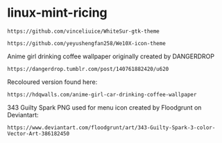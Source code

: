 # linux-mint-ricing

```
https://github.com/vinceliuice/WhiteSur-gtk-theme
```


```
https://github.com/yeyushengfan258/We10X-icon-theme
```


Anime girl drinking coffee wallpaper originally created by DANGERDROP
```
https://dangerdrop.tumblr.com/post/140761882420/u620
```

Recoloured version found here:
```
https://hdqwalls.com/anime-girl-car-drinking-coffee-wallpaper
```



343 Guilty Spark PNG used for menu icon created by Floodgrunt on Deviantart:
```
https://www.deviantart.com/floodgrunt/art/343-Guilty-Spark-3-color-Vector-Art-386182450
```

